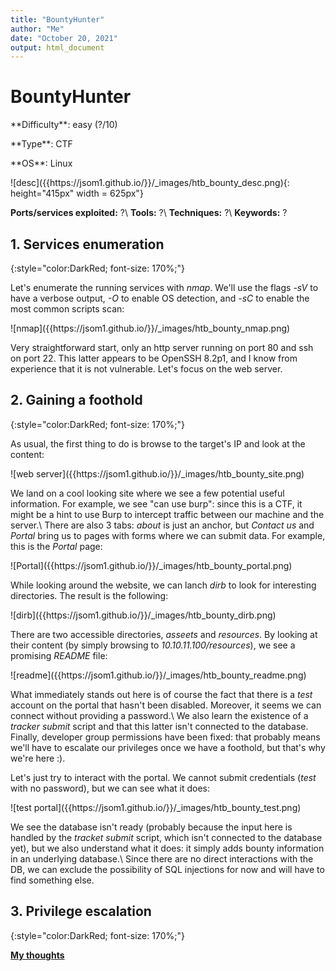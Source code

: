 ```yaml
---
title: "BountyHunter"
author: "Me"
date: "October 20, 2021"
output: html_document
---
```


# BountyHunter

 <div id="boxinfo">
 <div id="textbox">
 <p class="alignleft">**Difficulty**: easy (?/10)</p>
 <p class="aligncenter">**Type**: CTF</p>
 <p class="alignright">**OS**: Linux</p>
 </div>
 <div style="clear: both;"></div>
 </div> 

<div class="img_container">
![desc]({{https://jsom1.github.io/}}/_images/htb_bounty_desc.png){: height="415px" width = 625px"}
</div>

**Ports/services exploited:** ?\\
**Tools:** ?\\
**Techniques:** ?\\
**Keywords:** ? 


## 1. Services enumeration
{:style="color:DarkRed; font-size: 170%;"}

Let's enumerate the running services with *nmap*. We'll use the flags *-sV* to have a verbose output, *-O* to enable OS detection, and *-sC* to enable the most common scripts scan:

<div class="img_container">
![nmap]({{https://jsom1.github.io/}}/_images/htb_bounty_nmap.png)
</div>

Very straightforward start, only an http server running on port 80 and ssh on port 22. This latter appears to be OpenSSH 8.2p1, and I know from experience that it is not vulnerable. Let's focus on the web server.

## 2. Gaining a foothold
{:style="color:DarkRed; font-size: 170%;"}

As usual, the first thing to do is browse to the target's IP and look at the content:

<div class="img_container">
![web server]({{https://jsom1.github.io/}}/_images/htb_bounty_site.png)
</div>

We land on a cool looking site where we see a few potential useful information. For example, we see "can use burp": since this is a CTF, it might be a hint to use Burp to intercept traffic between our machine and the server.\\
There are also 3 tabs: *about* is just an anchor, but *Contact us* and *Portal* bring us to pages with forms where we can submit data. For example, this is the *Portal* page:

<div class="img_container">
![Portal]({{https://jsom1.github.io/}}/_images/htb_bounty_portal.png)
</div>

While looking around the website, we can lanch *dirb* to look for interesting directories. The result is the following:

<div class="img_container">
![dirb]({{https://jsom1.github.io/}}/_images/htb_bounty_dirb.png)
</div>

There are two accessible directories, *asseets* and *resources*. By looking at their content (by simply browsing to *10.10.11.100/resources*), we see a promising *README* file:

<div class="img_container">
![readme]({{https://jsom1.github.io/}}/_images/htb_bounty_readme.png)
</div>

What immediately stands out here is of course the fact that there is a *test* account on the portal that hasn't been disabled. Moreover, it seems we can connect without providing a password.\\
We also learn the existence of a *tracker submit* script and that this latter isn't connected to the database. Finally, developer group permissions have been fixed: that probably means we'll have to escalate our privileges once we have a foothold, but that's why we're here :).

Let's just try to interact with the portal. We cannot submit credentials (*test* with no password), but we can see what it does:

<div class="img_container">
![test portal]({{https://jsom1.github.io/}}/_images/htb_bounty_test.png)
</div>

We see the database isn't ready (probably because the input here is handled by the *tracket submit* script, which isn't connected to the database yet), but we also understand what it does: it simply adds bounty information in an underlying database.\\
Since there are no direct interactions with the DB, we can exclude the possibility of SQL injections for now and will have to find something else.

## 3. Privilege escalation
{:style="color:DarkRed; font-size: 170%;"}


<ins>**My thoughts**</ins>


